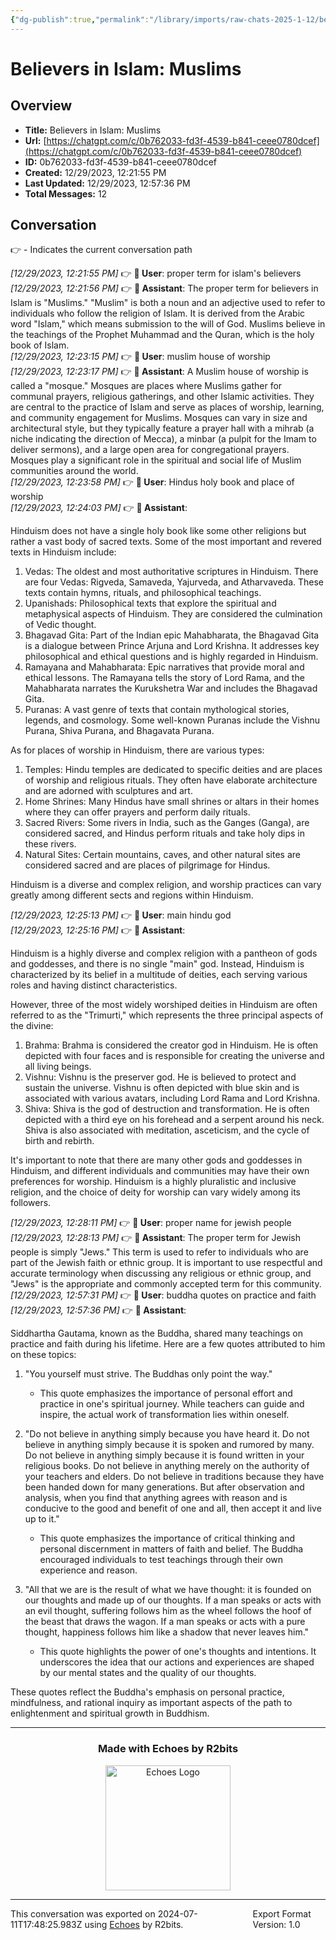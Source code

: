 ```yaml
---
{"dg-publish":true,"permalink":"/library/imports/raw-chats-2025-1-12/believers-in-islam-muslims/"}
---
```


# Believers in Islam: Muslims

## Overview
- **Title:** Believers in Islam: Muslims
- **Url:** [https://chatgpt.com/c/0b762033-fd3f-4539-b841-ceee0780dcef](https://chatgpt.com/c/0b762033-fd3f-4539-b841-ceee0780dcef)
- **ID:** 0b762033-fd3f-4539-b841-ceee0780dcef
- **Created:** 12/29/2023, 12:21:55 PM
- **Last Updated:** 12/29/2023, 12:57:36 PM
- **Total Messages:** 12

## Conversation
👉 - Indicates the current conversation path

<i>[12/29/2023, 12:21:55 PM]</i> 👉 <b>👤 User</b>: proper term for islam's believers<br>
<i>[12/29/2023, 12:21:56 PM]</i> 👉 <b>🤖 Assistant</b>: The proper term for believers in Islam is "Muslims." "Muslim" is both a noun and an adjective used to refer to individuals who follow the religion of Islam. It is derived from the Arabic word "Islam," which means submission to the will of God. Muslims believe in the teachings of the Prophet Muhammad and the Quran, which is the holy book of Islam.<br>
<i>[12/29/2023, 12:23:15 PM]</i> 👉 <b>👤 User</b>: muslim house of worship<br>
<i>[12/29/2023, 12:23:17 PM]</i> 👉 <b>🤖 Assistant</b>: A Muslim house of worship is called a "mosque." Mosques are places where Muslims gather for communal prayers, religious gatherings, and other Islamic activities. They are central to the practice of Islam and serve as places of worship, learning, and community engagement for Muslims. Mosques can vary in size and architectural style, but they typically feature a prayer hall with a mihrab (a niche indicating the direction of Mecca), a minbar (a pulpit for the Imam to deliver sermons), and a large open area for congregational prayers. Mosques play a significant role in the spiritual and social life of Muslim communities around the world.<br>
<i>[12/29/2023, 12:23:58 PM]</i> 👉 <b>👤 User</b>: Hindus holy book and place of worship<br>
<i>[12/29/2023, 12:24:03 PM]</i> 👉 <b>🤖 Assistant</b>: 

Hinduism does not have a single holy book like some other religions but rather a vast body of sacred texts. Some of the most important and revered texts in Hinduism include:

1. Vedas: The oldest and most authoritative scriptures in Hinduism. There are four Vedas: Rigveda, Samaveda, Yajurveda, and Atharvaveda. These texts contain hymns, rituals, and philosophical teachings.
2. Upanishads: Philosophical texts that explore the spiritual and metaphysical aspects of Hinduism. They are considered the culmination of Vedic thought.
3. Bhagavad Gita: Part of the Indian epic Mahabharata, the Bhagavad Gita is a dialogue between Prince Arjuna and Lord Krishna. It addresses key philosophical and ethical questions and is highly regarded in Hinduism.
4. Ramayana and Mahabharata: Epic narratives that provide moral and ethical lessons. The Ramayana tells the story of Lord Rama, and the Mahabharata narrates the Kurukshetra War and includes the Bhagavad Gita.
5. Puranas: A vast genre of texts that contain mythological stories, legends, and cosmology. Some well-known Puranas include the Vishnu Purana, Shiva Purana, and Bhagavata Purana.

As for places of worship in Hinduism, there are various types:

1. Temples: Hindu temples are dedicated to specific deities and are places of worship and religious rituals. They often have elaborate architecture and are adorned with sculptures and art.
2. Home Shrines: Many Hindus have small shrines or altars in their homes where they can offer prayers and perform daily rituals.
3. Sacred Rivers: Some rivers in India, such as the Ganges (Ganga), are considered sacred, and Hindus perform rituals and take holy dips in these rivers.
4. Natural Sites: Certain mountains, caves, and other natural sites are considered sacred and are places of pilgrimage for Hindus.

Hinduism is a diverse and complex religion, and worship practices can vary greatly among different sects and regions within Hinduism.<br>

<i>[12/29/2023, 12:25:13 PM]</i> 👉 <b>👤 User</b>: main hindu god<br>
<i>[12/29/2023, 12:25:16 PM]</i> 👉 <b>🤖 Assistant</b>: 

Hinduism is a highly diverse and complex religion with a pantheon of gods and goddesses, and there is no single "main" god. Instead, Hinduism is characterized by its belief in a multitude of deities, each serving various roles and having distinct characteristics.

However, three of the most widely worshiped deities in Hinduism are often referred to as the "Trimurti," which represents the three principal aspects of the divine:

1. Brahma: Brahma is considered the creator god in Hinduism. He is often depicted with four faces and is responsible for creating the universe and all living beings.
2. Vishnu: Vishnu is the preserver god. He is believed to protect and sustain the universe. Vishnu is often depicted with blue skin and is associated with various avatars, including Lord Rama and Lord Krishna.
3. Shiva: Shiva is the god of destruction and transformation. He is often depicted with a third eye on his forehead and a serpent around his neck. Shiva is also associated with meditation, asceticism, and the cycle of birth and rebirth.

It's important to note that there are many other gods and goddesses in Hinduism, and different individuals and communities may have their own preferences for worship. Hinduism is a highly pluralistic and inclusive religion, and the choice of deity for worship can vary widely among its followers.<br>

<i>[12/29/2023, 12:28:11 PM]</i> 👉 <b>👤 User</b>: proper name for jewish people<br>
<i>[12/29/2023, 12:28:13 PM]</i> 👉 <b>🤖 Assistant</b>: The proper term for Jewish people is simply "Jews." This term is used to refer to individuals who are part of the Jewish faith or ethnic group. It is important to use respectful and accurate terminology when discussing any religious or ethnic group, and "Jews" is the appropriate and commonly accepted term for this community.<br>
<i>[12/29/2023, 12:57:31 PM]</i> 👉 <b>👤 User</b>: buddha quotes on practice and faith<br>
<i>[12/29/2023, 12:57:36 PM]</i> 👉 <b>🤖 Assistant</b>: 

Siddhartha Gautama, known as the Buddha, shared many teachings on practice and faith during his lifetime. Here are a few quotes attributed to him on these topics:

1. "You yourself must strive. The Buddhas only point the way."
   - This quote emphasizes the importance of personal effort and practice in one's spiritual journey. While teachers can guide and inspire, the actual work of transformation lies within oneself.

2. "Do not believe in anything simply because you have heard it. Do not believe in anything simply because it is spoken and rumored by many. Do not believe in anything simply because it is found written in your religious books. Do not believe in anything merely on the authority of your teachers and elders. Do not believe in traditions because they have been handed down for many generations. But after observation and analysis, when you find that anything agrees with reason and is conducive to the good and benefit of one and all, then accept it and live up to it."
   - This quote emphasizes the importance of critical thinking and personal discernment in matters of faith and belief. The Buddha encouraged individuals to test teachings through their own experience and reason.

3. "All that we are is the result of what we have thought: it is founded on our thoughts and made up of our thoughts. If a man speaks or acts with an evil thought, suffering follows him as the wheel follows the hoof of the beast that draws the wagon. If a man speaks or acts with a pure thought, happiness follows him like a shadow that never leaves him."
   - This quote highlights the power of one's thoughts and intentions. It underscores the idea that our actions and experiences are shaped by our mental states and the quality of our thoughts.

These quotes reflect the Buddha's emphasis on personal practice, mindfulness, and rational inquiry as important aspects of the path to enlightenment and spiritual growth in Buddhism.<br>

---

<div align="center">

### Made with Echoes by R2bits

<a href="https://echoes.r2bits.com">
  <img src="https://images.squarespace-cdn.com/content/v1/6493af4741c13939d335f0b8/18b27467-2da2-43b7-8d44-234bccf4f462/MINI_ECHOES_LOGO_NORMAL_WHITE_TEXT_SMALL-05-14+%281%29.png?format=300w" alt="Echoes Logo" width="200"/>
</a>

</div>

---

<div style="display: flex; justify-content: space-between;">
  <span>This conversation was exported on 2024-07-11T17:48:25.983Z using <a href="https://echoes.r2bits.com">Echoes</a> by R2bits.</span>
  <span>Export Format Version: 1.0</span>
</div>
